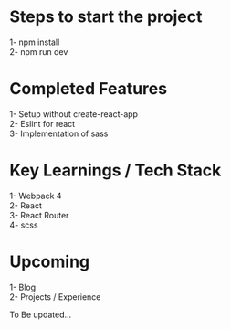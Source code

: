 # Steps to start the project

1- npm install<br />
2- npm run dev

# Completed Features

1- Setup without create-react-app<br />
2- Eslint for react<br />
3- Implementation of sass<br />

# Key Learnings / Tech Stack
1- Webpack 4<br />
2- React<br />
3- React Router<br />
4- scss<br />

# Upcoming
 1- Blog<br />
 2- Projects / Experience<br />

To Be updated...
